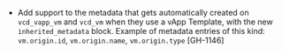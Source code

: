 * Add support to the metadata that gets automatically created on `vcd_vapp_vm` and `vcd_vm` when they use a vApp Template,
  with the new `inherited_metadata` block. Example of metadata entries of this kind: `vm.origin.id`, `vm.origin.name`, `vm.origin.type` [GH-1146]